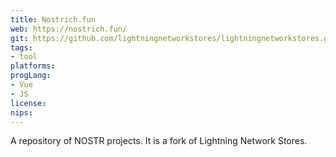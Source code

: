 ```yaml
---
title: Nostrich.fun
web: https://nostrich.fun/
git: https://github.com/lightningnetworkstores/lightningnetworkstores.github.io
tags:
- tool
platforms: 
progLang: 
- Vue
- JS
license: 
nips:
---
```


A repository of NOSTR projects. It is a fork of Lightning Network Stores.